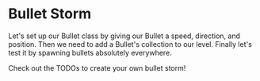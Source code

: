 # Bullet Storm

Let's set up our Bullet class by giving our Bullet a speed, direction, and position. Then we need to add a Bullet's collection to our level. Finally let's test it by spawning bullets absolutely everywhere. 

Check out the TODOs to create your own bullet storm!
